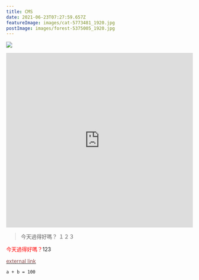 ```yaml
---
title: CMS
date: 2021-06-23T07:27:59.657Z
featureImage: images/cat-5773481_1920.jpg
postImage: images/forest-5375005_1920.jpg
---
```


![](https://xuani-yoga.tk/images/all-four.jpg)

<iframe src="https://www.facebook.com/plugins/post.php?href=https%3A%2F%2Fwww.facebook.com%2FUsagyuuunQuan%2Fposts%2F3086659051563087&show_text=true&width=500" width="100%" height="471" style="border:none;overflow:hidden" scrolling="no" frameborder="0" allowfullscreen="true" allow="autoplay; clipboard-write; encrypted-media; picture-in-picture; web-share"></iframe>

> 今天過得好嗎？
> １２３

<font color="#f00" >今天過得好嗎？</font>123

<a href="https://agrimprasad.com/post/hugo-goldmark-markdown" target="_blank"><font color="#8a4a4a">external link</font></a>

`a + b = 100`